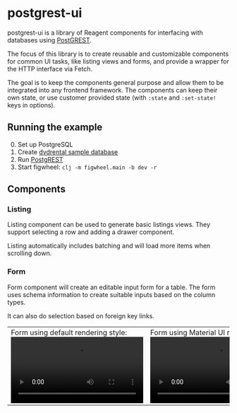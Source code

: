 # postgrest-ui

postgrest-ui is a library of Reagent components for interfacing with databases
using [PostGREST](http://postgrest.org).

The focus of this library is to create reusable and customizable components for common
UI tasks, like listing views and forms, and provide a wrapper for the HTTP interface
via Fetch.

The goal is to keep the components general purpose and allow them to be integrated into any
frontend framework. The components can keep their own state, or use customer provided state
(with `:state` and `:set-state!` keys in options).

## Running the example

0. Set up PostgreSQL
1. Create [dvdrental sample database](http://www.postgresqltutorial.com/postgresql-sample-database/)
2. Run [PostgREST](http://postgrest.org)
3. Start figwheel: `clj -m figwheel.main -b dev -r`


## Components

### Listing

Listing component can be used to generate basic listings views.
They support selecting a row and adding a drawer component.

Listing automatically includes batching and will load more items when scrolling down.

### Form

Form component will create an editable input form for a table.
The form uses schema information to create suitable inputs based on the column types.

It can also do selection based on foreign key links.

 <table>
   <tr>
     <td>
       Form using default rendering style:
       <video autoplay="true" loop="true">
        <source src="https://raw.githubusercontent.com/tatut/postgrest-ui/master/videos/form-default-style.mp4" type="video/mp4">
       </video>
     </td>
     <td>
       Form using Material UI rendering style:
       <video autoplay="true" loop="true">
        <source src="https://raw.githubusercontent.com/tatut/postgrest-ui/master/videos/form-material-style.mp4" type="video/mp4">
       </video>
     </td>
   </tr>
 </table>